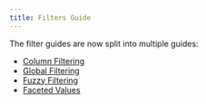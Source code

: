 ```yaml
---
title: Filters Guide
---
```


<!-- Deprecated -->

The filter guides are now split into multiple guides:

- [Column Filtering](./column-filtering)
- [Global Filtering](./global-filtering)
- [Fuzzy Filtering](./fuzzy-filtering)
- [Faceted Values](./faceted-values)